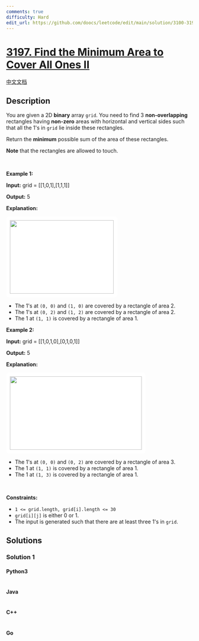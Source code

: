 ```yaml
---
comments: true
difficulty: Hard
edit_url: https://github.com/doocs/leetcode/edit/main/solution/3100-3199/3197.Find%20the%20Minimum%20Area%20to%20Cover%20All%20Ones%20II/README_EN.md
---
```


<!-- problem:start -->

# [3197. Find the Minimum Area to Cover All Ones II](https://leetcode.com/problems/find-the-minimum-area-to-cover-all-ones-ii)

[中文文档](/solution/3100-3199/3197.Find%20the%20Minimum%20Area%20to%20Cover%20All%20Ones%20II/README.md)

## Description

<!-- description:start -->

<p>You are given a 2D <strong>binary</strong> array <code>grid</code>. You need to find 3 <strong>non-overlapping</strong> rectangles having <strong>non-zero</strong> areas with horizontal and vertical sides such that all the 1&#39;s in <code>grid</code> lie inside these rectangles.</p>

<p>Return the <strong>minimum</strong> possible sum of the area of these rectangles.</p>

<p><strong>Note</strong> that the rectangles are allowed to touch.</p>

<p>&nbsp;</p>
<p><strong class="example">Example 1:</strong></p>

<div class="example-block">
<p><strong>Input:</strong> <span class="example-io">grid = [[1,0,1],[1,1,1]]</span></p>

<p><strong>Output:</strong> <span class="example-io">5</span></p>

<p><strong>Explanation:</strong></p>

<p><img alt="" src="https://fastly.jsdelivr.net/gh/doocs/leetcode@main/solution/3100-3199/3197.Find%20the%20Minimum%20Area%20to%20Cover%20All%20Ones%20II/images/example0rect21.png" style="padding: 10px; background: rgb(255, 255, 255); border-radius: 0.5rem; width: 280px; height: 198px;" /></p>

<ul>
	<li>The 1&#39;s at <code>(0, 0)</code> and <code>(1, 0)</code> are covered by a rectangle of area 2.</li>
	<li>The 1&#39;s at <code>(0, 2)</code> and <code>(1, 2)</code> are covered by a rectangle of area 2.</li>
	<li>The 1 at <code>(1, 1)</code> is covered by a rectangle of area 1.</li>
</ul>
</div>

<p><strong class="example">Example 2:</strong></p>

<div class="example-block">
<p><strong>Input:</strong> <span class="example-io">grid = [[1,0,1,0],[0,1,0,1]]</span></p>

<p><strong>Output:</strong> <span class="example-io">5</span></p>

<p><strong>Explanation:</strong></p>

<p><img alt="" src="https://fastly.jsdelivr.net/gh/doocs/leetcode@main/solution/3100-3199/3197.Find%20the%20Minimum%20Area%20to%20Cover%20All%20Ones%20II/images/example1rect2.png" style="padding: 10px; background: rgb(255, 255, 255); border-radius: 0.5rem; width: 356px; height: 198px;" /></p>

<ul>
	<li>The 1&#39;s at <code>(0, 0)</code> and <code>(0, 2)</code> are covered by a rectangle of area 3.</li>
	<li>The 1 at <code>(1, 1)</code> is covered by a rectangle of area 1.</li>
	<li>The 1 at <code>(1, 3)</code> is covered by a rectangle of area 1.</li>
</ul>
</div>

<p>&nbsp;</p>
<p><strong>Constraints:</strong></p>

<ul>
	<li><code>1 &lt;= grid.length, grid[i].length &lt;= 30</code></li>
	<li><code>grid[i][j]</code> is either 0 or 1.</li>
	<li>The input is generated such that there are at least three 1&#39;s in <code>grid</code>.</li>
</ul>

<!-- description:end -->

## Solutions

<!-- solution:start -->

### Solution 1

<!-- tabs:start -->

#### Python3

```python

```

#### Java

```java

```

#### C++

```cpp

```

#### Go

```go

```

<!-- tabs:end -->

<!-- solution:end -->

<!-- problem:end -->

